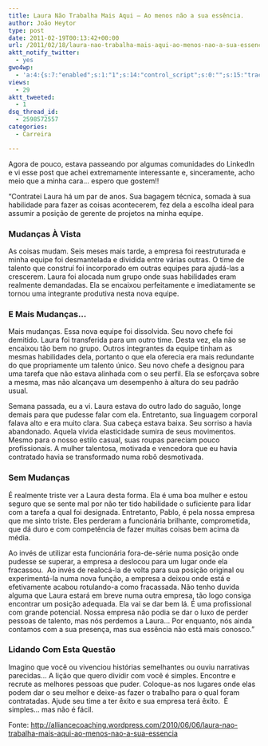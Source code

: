 ```yaml
---
title: Laura Não Trabalha Mais Aqui – Ao menos não a sua essência.
author: João Heytor
type: post
date: 2011-02-19T00:13:42+00:00
url: /2011/02/18/laura-nao-trabalha-mais-aqui-ao-menos-nao-a-sua-essencia/
aktt_notify_twitter:
  - yes
gwo4wp:
  - 'a:4:{s:7:"enabled";s:1:"1";s:14:"control_script";s:0:"";s:15:"tracking_script";s:0:"";s:17:"conversion_script";s:0:"";}'
views:
  - 29
aktt_tweeted:
  - 1
dsq_thread_id:
  - 2598572557
categories:
  - Carreira

---
```

Agora de pouco, estava passeando por algumas comunidades do LinkedIn e vi esse post que achei extremamente interessante e, sinceramente, acho meio que a minha cara&#8230; espero que gostem!!

“Contratei Laura há um par de anos. Sua bagagem técnica, somada à sua habilidade para fazer as coisas acontecerem, fez dela a escolha ideal para assumir a posição de gerente de projetos na minha equipe.

### Mudanças À Vista

As coisas mudam. Seis meses mais tarde, a empresa foi reestruturada e minha equipe foi desmantelada e dividida entre várias outras. O time de talento que construí foi incorporado em outras equipes para ajudá-las a crescerem. Laura foi alocada num grupo onde suas habilidades eram realmente demandadas. Ela se encaixou perfeitamente e imediatamente se tornou uma integrante produtiva nesta nova equipe.

### E Mais Mudanças…

Mais mudanças. Essa nova equipe foi dissolvida. Seu novo chefe foi demitido. Laura foi transferida para um outro time. Desta vez, ela não se encaixou tão bem no grupo. Outros integrantes da equipe tinham as mesmas habilidades dela, portanto o que ela oferecia era mais redundante do que propriamente um talento único. Seu novo chefe a designou para uma tarefa que não estava alinhada com o seu perfil. Ela se esforçava sobre a mesma, mas não alcançava um desempenho à altura do seu padrão usual.

Semana passada, eu a vi. Laura estava do outro lado do saguão, longe demais para que pudesse falar com ela. Entretanto, sua linguagem corporal falava alto e era muito clara. Sua cabeça estava baixa. Seu sorriso a havia abandonado. Aquela vívida elasticidade sumira de seus movimentos. Mesmo para o nosso estilo casual, suas roupas pareciam pouco profissionais. A mulher talentosa, motivada e vencedora que eu havia contratado havia se transformado numa robô desmotivada.

### Sem Mudanças

É realmente triste ver a Laura desta forma. Ela é uma boa mulher e estou seguro que se sente mal por não ter tido habilidade o suficiente para lidar com a tarefa a qual foi designada. Entretanto, Pablo, é pela nossa empresa que me sinto triste. Eles perderam a funcionária brilhante, comprometida, que dá duro e com competência de fazer muitas coisas bem acima da média.

Ao invés de utilizar esta funcionária fora-de-série numa posição onde pudesse se superar, a empresa a deslocou para um lugar onde ela fracassou.  Ao invés de realocá-la de volta para sua posição original ou experimentá-la numa nova função, a empresa a deixou onde está e efetivamente acabou rotulando-a como fracassada. Não tenho duvida alguma que Laura estará em breve numa outra empresa, tão logo consiga encontrar um posição adequada. Ela vai se dar bem lá. É uma profissional  com grande potencial. Nossa empresa não podia se dar o luxo de perder pessoas de talento, mas nós perdemos a Laura… Por enquanto, nós ainda contamos com a sua presença, mas sua essência não está mais conosco.”

### Lidando Com Esta Questão

Imagino que você ou vivenciou histórias semelhantes ou ouviu narrativas parecidas… A lição que quero dividir com você é simples. Encontre e recrute as melhores pessoas que puder. Coloque-as nos lugares onde elas podem dar o seu melhor e deixe-as fazer o trabalho para o qual foram contratadas. Ajude seu time a ter êxito e sua empresa terá êxito.  É simples… mas não é fácil.

Fonte: <a href="http://alliancecoaching.wordpress.com/2010/06/06/laura-nao-trabalha-mais-aqui-ao-menos-nao-a-sua-essencia/#comment-815" target="_blank" class="broken_link">http://alliancecoaching.wordpress.com/2010/06/06/laura-nao-trabalha-mais-aqui-ao-menos-nao-a-sua-essencia</a>